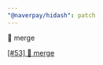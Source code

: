 ```yaml
---
"@naverpay/hidash": patch
---
```


🚀 merge

[[#53] 🚀 merge](https://github.com/NaverPayDev/hidash/pull/107)
